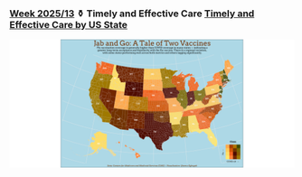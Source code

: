 ### [Week 2025/13](https://github.com/symplyelah/Tidytuesday/blob/master/2025/Timely%20and%20Effective%20Care/timely%20care.Rmd) ⚱️ Timely and Effective Care [Timely and Effective Care by US State](https://data.cms.gov/provider-data/dataset/apyc-v239)
![./2025/Timely%20and%20Effective%20Care/timely_care.png](https://github.com/symplyelah/Tidytuesday/blob/master/2025/Timely%20and%20Effective%20Care/timely_care.png)
